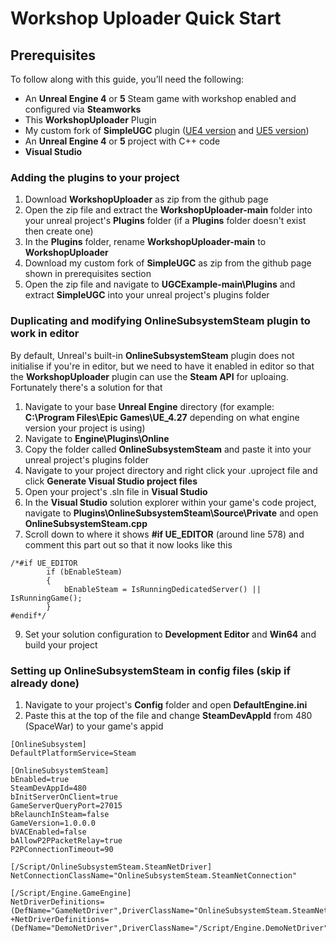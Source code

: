 # Workshop Uploader Quick Start
## Prerequisites
To follow along with this guide, you’ll need the following: 
- An **Unreal Engine 4** or **5** Steam game with workshop enabled and configured via **Steamworks**
- This **WorkshopUploader** Plugin
- My custom fork of **SimpleUGC** plugin ([UE4 version](https://github.com/randomperson189/UGCExample/tree/release-ue4-custom) and [UE5 version](https://github.com/randomperson189/UGCExample/tree/release-ue5-custom))
- An **Unreal Engine 4** or **5** project with C++ code
- **Visual Studio**

### Adding the plugins to your project

1. Download **WorkshopUploader** as zip from the github page
2. Open the zip file and extract the **WorkshopUploader-main** folder into your unreal project's **Plugins** folder (if a **Plugins** folder doesn't exist then create one)
3. In the **Plugins** folder, rename **WorkshopUploader-main** to **WorkshopUploader**
4. Download my custom fork of **SimpleUGC** as zip from the github page shown in prerequisites section
5. Open the zip file and navigate to **UGCExample-main\Plugins** and extract **SimpleUGC** into your unreal project's plugins folder

### Duplicating and modifying OnlineSubsystemSteam plugin to work in editor
By default, Unreal's built-in **OnlineSubsystemSteam** plugin does not initialise if you're in editor, but we need to have it enabled in editor so that the **WorkshopUploader** plugin can use the **Steam API** for uploaing. Fortunately there's a solution for that

1. Navigate to your base **Unreal Engine** directory (for example: **C:\Program Files\Epic Games\UE_4.27** depending on what engine version your project is using)
2. Navigate to **Engine\Plugins\Online**
3. Copy the folder called **OnlineSubsystemSteam** and paste it into your unreal project's plugins folder
4. Navigate to your project directory and right click your .uproject file and click **Generate Visual Studio project files**
5. Open your project's .sln file in **Visual Studio**
6. In the **Visual Studio** solution explorer within your game's code project, navigate to **Plugins\OnlineSubsystemSteam\Source\Private** and open **OnlineSubsystemSteam.cpp**
7. Scroll down to where it shows **#if UE_EDITOR** (around line 578) and comment this part out so that it now looks like this
```
/*#if UE_EDITOR
		if (bEnableSteam)
		{
			bEnableSteam = IsRunningDedicatedServer() || IsRunningGame();
		}
#endif*/
```
9. Set your solution configuration to **Development Editor** and **Win64** and build your project

### Setting up OnlineSubsystemSteam in config files (skip if already done)

1. Navigate to your project's **Config** folder and open **DefaultEngine.ini**
2. Paste this at the top of the file and change **SteamDevAppId** from 480 (SpaceWar) to your game's appid
```
[OnlineSubsystem]
DefaultPlatformService=Steam

[OnlineSubsystemSteam]
bEnabled=true
SteamDevAppId=480
bInitServerOnClient=true
GameServerQueryPort=27015
bRelaunchInSteam=false
GameVersion=1.0.0.0
bVACEnabled=false
bAllowP2PPacketRelay=true
P2PConnectionTimeout=90

[/Script/OnlineSubsystemSteam.SteamNetDriver]
NetConnectionClassName="OnlineSubsystemSteam.SteamNetConnection"

[/Script/Engine.GameEngine]
NetDriverDefinitions=(DefName="GameNetDriver",DriverClassName="OnlineSubsystemSteam.SteamNetDriver",DriverClassNameFallback="OnlineSubsystemUtils.IpNetDriver")
+NetDriverDefinitions=(DefName="DemoNetDriver",DriverClassName="/Script/Engine.DemoNetDriver",DriverClassNameFallback="/Script/Engine.DemoNetDriver")

```






